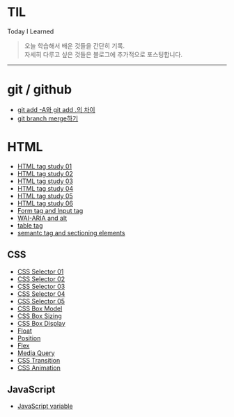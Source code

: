 # TIL
Today I Learned
> 오늘 학습해서 배운 것들을 간단히 기록.  
> 자세히 다루고 싶은 것들은 블로그에 추가적으로 포스팅합니다.
---
# git / github
- [git add -A와 git add .의 차이](https://github.com/sukyungdev/TIL/blob/main/git_github/git_add.md)
- [git branch merge하기](https://github.com/sukyungdev/TIL/blob/main/git_github/git_branch_merge.md)

# HTML
- [HTML tag study 01](https://github.com/sukyungdev/TIL/blob/main/HTML/html_tag_01.md)
- [HTML tag study 02](https://github.com/sukyungdev/TIL/blob/main/HTML/html_tag_02.md)
- [HTML tag study 03](https://github.com/sukyungdev/TIL/blob/main/HTML/html_tag_03.md)
- [HTML tag study 04](https://github.com/sukyungdev/TIL/blob/main/HTML/html_tag_04.md)
- [HTML tag study 05](https://github.com/sukyungdev/TIL/blob/main/HTML/html_tag_05.md)
- [HTML tag study 06](https://github.com/sukyungdev/TIL/blob/main/HTML/html_tag_06.md)
- [Form tag and Input tag](https://github.com/sukyungdev/TIL/blob/main/HTML/form_and_input.md)
- [WAI-ARIA and alt](https://github.com/sukyungdev/TIL/blob/main/HTML/WAI-ARIA%20and%20alt.md)
- [table tag](https://github.com/sukyungdev/TIL/blob/main/HTML/table%20tag.md)
- [semantc tag and sectioning elements](https://github.com/sukyungdev/TIL/blob/main/HTML/semantic%20tag%20and%20sectioning%20elements.md)

## CSS
- [CSS Selector 01](https://github.com/sukyungdev/TIL/blob/main/CSS/CSS%20Selector_01.md)
- [CSS Selector 02](https://github.com/sukyungdev/TIL/blob/main/CSS/CSS%20Selector_02.md)
- [CSS Selector 03](https://github.com/sukyungdev/TIL/blob/main/CSS/CSS%20Selector_03.md)
- [CSS Selector 04](https://github.com/sukyungdev/TIL/blob/main/CSS/CSS%20Selector_04.md)
- [CSS Selector 05](https://github.com/sukyungdev/TIL/blob/main/CSS/CSS%20Selector_05.md)
- [CSS Box Model](https://github.com/sukyungdev/TIL/blob/main/CSS/CSS%20Box%20Model.md)
- [CSS Box Sizing](https://github.com/sukyungdev/TIL/blob/main/CSS/CSS%20Box%20Sizing.md)
- [CSS Box Display](https://github.com/sukyungdev/TIL/blob/main/CSS/CSS%20Box%20Display.md)
- [Float](https://github.com/sukyungdev/TIL/blob/main/CSS/Float.md)
- [Position](https://github.com/sukyungdev/TIL/blob/main/CSS/Position.md)
- [Flex](https://github.com/sukyungdev/TIL/blob/main/CSS/Flex.md)
- [Media Query](https://github.com/sukyungdev/TIL/blob/main/CSS/Media%20Query.md)
- [CSS Transition](https://github.com/sukyungdev/TIL/blob/main/CSS/CSS%20Transition.md)
- [CSS Animation](https://github.com/sukyungdev/TIL/blob/main/CSS/CSS%20Animation.md)

## JavaScript
- [JavaScript variable](https://github.com/sukyungdev/TIL/blob/main/JavaScript/JavaScript%20variable.md)
